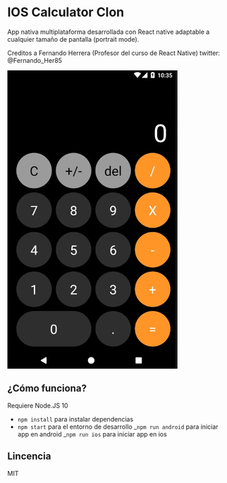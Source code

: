 # IOS Calculator Clon

App nativa multiplataforma desarrollada con React native adaptable a cualquier tamaño de pantalla (portrait mode).

Creditos a Fernando Herrera (Profesor del curso de React Native)
twitter: @Fernando_Her85

![Captura de la vista Home](./preview/preview.jpg)

## ¿Cómo funciona?

Requiere Node.JS 10

- `npm install` para instalar dependencias
- `npm start` para el entorno de desarrollo
  _`npm run android` para iniciar app en android
  _`npm run ios` para iniciar app en ios

## Lincencia

MIT
